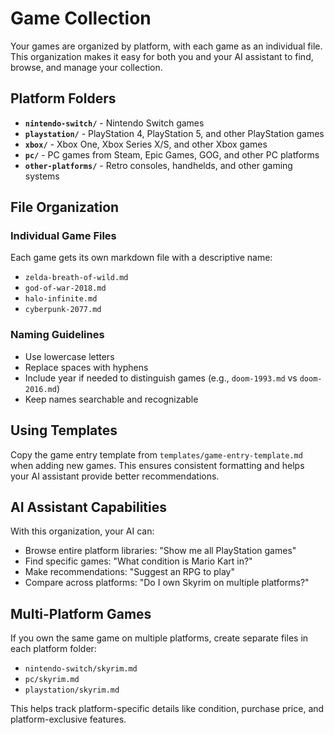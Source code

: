 # Game Collection

Your games are organized by platform, with each game as an individual file. This organization makes it easy for both you and your AI assistant to find, browse, and manage your collection.

## Platform Folders

- **`nintendo-switch/`** - Nintendo Switch games
- **`playstation/`** - PlayStation 4, PlayStation 5, and other PlayStation games
- **`xbox/`** - Xbox One, Xbox Series X/S, and other Xbox games  
- **`pc/`** - PC games from Steam, Epic Games, GOG, and other PC platforms
- **`other-platforms/`** - Retro consoles, handhelds, and other gaming systems

## File Organization

### Individual Game Files
Each game gets its own markdown file with a descriptive name:
- `zelda-breath-of-wild.md`
- `god-of-war-2018.md` 
- `halo-infinite.md`
- `cyberpunk-2077.md`

### Naming Guidelines
- Use lowercase letters
- Replace spaces with hyphens  
- Include year if needed to distinguish games (e.g., `doom-1993.md` vs `doom-2016.md`)
- Keep names searchable and recognizable

## Using Templates

Copy the game entry template from `templates/game-entry-template.md` when adding new games. This ensures consistent formatting and helps your AI assistant provide better recommendations.

## AI Assistant Capabilities

With this organization, your AI can:
- Browse entire platform libraries: "Show me all PlayStation games"
- Find specific games: "What condition is Mario Kart in?"
- Make recommendations: "Suggest an RPG to play"
- Compare across platforms: "Do I own Skyrim on multiple platforms?"

## Multi-Platform Games

If you own the same game on multiple platforms, create separate files in each platform folder:
- `nintendo-switch/skyrim.md`
- `pc/skyrim.md`
- `playstation/skyrim.md`

This helps track platform-specific details like condition, purchase price, and platform-exclusive features.